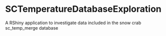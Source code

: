 # SCTemperatureDatabaseExploration
 A RShiny application to investigate data included in the snow crab sc_temp_merge database
